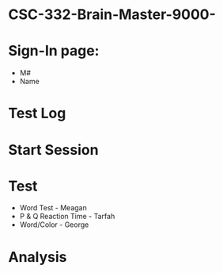 # CSC-332-Brain-Master-9000-
#

# Sign-In page:
   - M#
   - Name
#
# Test Log
#
# Start Session
#
# Test
   - Word Test - Meagan 
   - P & Q Reaction Time - Tarfah
   - Word/Color - George
#
# Analysis
